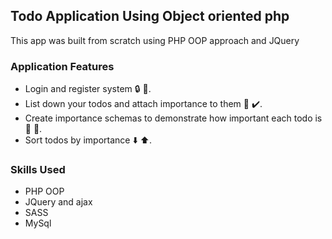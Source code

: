 ## Todo Application Using Object oriented php
This app was built from scratch using PHP OOP approach and JQuery

### Application Features
* Login and register system :lock: :key:.
* List down your todos and attach importance to them :pencil: :heavy_check_mark:.
* Create importance schemas to demonstrate how important each todo is :rainbow: :sparkler:.
* Sort todos by importance :arrow_down: :arrow_up:.

### Skills Used
* PHP OOP
* JQuery and ajax
* SASS
* MySql

